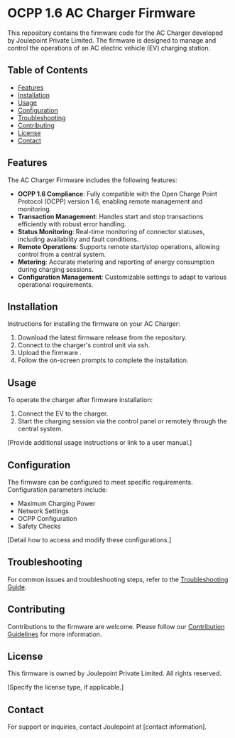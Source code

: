 # OCPP 1.6 AC Charger Firmware

This repository contains the firmware code for the AC Charger developed by Joulepoint Private Limited. The firmware is designed to manage and control the operations of an AC electric vehicle (EV) charging station.

## Table of Contents

- [Features](#features)
- [Installation](#installation)
- [Usage](#usage)
- [Configuration](#configuration)
- [Troubleshooting](#troubleshooting)
- [Contributing](#contributing)
- [License](#license)
- [Contact](#contact)

## Features

The AC Charger Firmware includes the following features:

- **OCPP 1.6 Compliance**: Fully compatible with the Open Charge Point Protocol (OCPP) version 1.6, enabling remote management and monitoring.
- **Transaction Management**: Handles start and stop transactions efficiently with robust error handling.
- **Status Monitoring**: Real-time monitoring of connector statuses, including availability and fault conditions.
- **Remote Operations**: Supports remote start/stop operations, allowing control from a central system.
- **Metering**: Accurate metering and reporting of energy consumption during charging sessions.
- **Configuration Management**: Customizable settings to adapt to various operational requirements.

## Installation

Instructions for installing the firmware on your AC Charger:

1. Download the latest firmware release from the repository.
2. Connect to the charger's control unit via ssh.
3. Upload the firmware .
4. Follow the on-screen prompts to complete the installation.


## Usage

To operate the charger after firmware installation:

1. Connect the EV to the charger.
2. Start the charging session via the control panel or remotely through the central system.

[Provide additional usage instructions or link to a user manual.]

## Configuration

The firmware can be configured to meet specific requirements. Configuration parameters include:

- Maximum Charging Power
- Network Settings
- OCPP Configuration
- Safety Checks

[Detail how to access and modify these configurations.]

## Troubleshooting

For common issues and troubleshooting steps, refer to the [Troubleshooting Guide](link-to-troubleshooting-guide).

## Contributing

Contributions to the firmware are welcome. Please follow our [Contribution Guidelines](link-to-contribution-guidelines) for more information.

## License

This firmware is owned by Joulepoint Private Limited. All rights reserved.

[Specify the license type, if applicable.]

## Contact

For support or inquiries, contact Joulepoint at [contact information].
